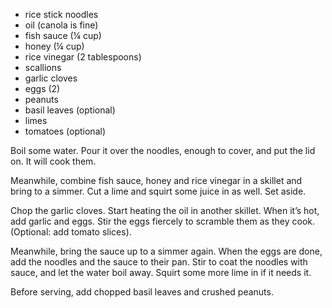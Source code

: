   * rice stick noodles
  * oil (canola is fine)
  * fish sauce (¼ cup)
  * honey (¼ cup)
  * rice vinegar (2 tablespoons)
  * scallions
  * garlic cloves
  * eggs (2)
  * peanuts
  * basil leaves (optional)
  * limes
  * tomatoes (optional)

Boil some water. Pour it over the noodles, enough to cover, and put the lid on. It will cook them. 

Meanwhile, combine fish sauce, honey and rice vinegar in a skillet and bring to a simmer. Cut a lime and squirt some juice in as well. Set aside.

Chop the garlic cloves. Start heating the oil in another skillet. When it’s hot, add garlic and eggs. Stir the eggs fiercely to scramble them as they cook. (Optional: add tomato slices).

Meanwhile, bring the sauce up to a simmer again. When the eggs are done, add the noodles and the sauce to their pan. Stir to coat the noodles with sauce, and let the water boil away. Squirt some more lime in if it needs it.

Before serving, add chopped basil leaves and crushed peanuts.
